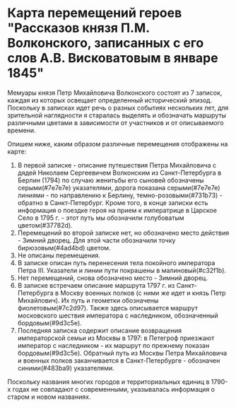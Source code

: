 # Карта перемещений героев "Рассказов князя П.М. Волконского, записанных с его слов А.В. Висковатовым в январе 1845"

Мемуары князя Петр Михайловича Волконского состоят из 7 записок, каждая из которых освещает определенный исторический эпизод. Поскольку в записках идет речь о разных событиях нескольких лет, для зрительной наглядности я старалась выделять и обозначать маршруты различными цветами в зависимости от участников и от описываемого времени.  

Опишем ниже, каким образом различные перемещения отображены на карте:

1. В первой записке - описание путешествия Петра Михайловича с дядей Николаем Сергеевичем Волконским из Санкт-Петербурга в Берлин (1794) по случаю женитьбы его сыновей обозначены серыми(#7e7e7e) указателями, дорога показана серыми(#7e7e7e) линиями - по направлению к Берлину, темно-розовыми(#731b73) - обратно в Санкт-Петербург. Кроме того, в конце записки есть информация о поездке героя на прием к императрице в Царское Село в 1795 г. - этот путь мы обозначили голубоватым цветом(#37782d).
2. Перемещений во второй записке нет, но обозначено место действия - Зимний дворец. Для этой части обозначили точку бирюзовым(#4ad4bd) цветом.
3. Не описаны перемещения.
4. В записке описан путь перенесения тела покойного императора Петра III. Указатели и линии пути покрашены в малиновый(#c32f1b).
5. Нет перемещений, снова обозначено место - Зимний дворец.
6. В записке встречаем описание маршрута 1797 г. из Санкт-Петербурга в Москву военных полков (с ними же идет и князь Петр Михайлович). Их путь и геометки обозначены фиолетовым(#7c2d97). Также здесь описывается маршрут московского шествия императора с наследником, обозначенный бордовым(#9d3c5e).
7. Последняя записка содержит описание возвращения императорской семьи из Москвы в 1797: в Петегроф приезжают император с наследником - их маршрут по прежнему показан бордовым(#9d3c5e). Обратный путь из Москвы Петра Михайловича и военных полков заканчивается в Санкт-Петербурге - обозначен синими(#483ba9) указателями.

Поскольку названия многих городов и территориальных единиц в 1790-х годах не совпадают с современными, указывалась информация о старом и новом названиях.


